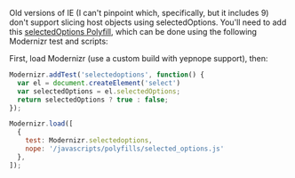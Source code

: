 Old versions of IE (I can't pinpoint which, specifically, but it includes 9) don't support slicing host objects using selectedOptions. You'll need to add this [selectedOptions Polyfill](https://gist.github.com/brettz9/4212217), which can be done using the following Modernizr test and scripts:


First, load Modernizr (use a custom build with yepnope support), then:


```js
Modernizr.addTest('selectedoptions', function() {
  var el = document.createElement('select')
  var selectedOptions = el.selectedOptions;
  return selectedOptions ? true : false;
});
```


```js
Modernizr.load([
  {
    test: Modernizr.selectedoptions,
    nope: '/javascripts/polyfills/selected_options.js'
  },
]);
```
